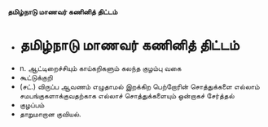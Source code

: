 **தமிழ்நாடு மாணவர் கணினித் திட்டம்**
- # தமிழ்நாடு மாணவர் கணினித் திட்டம்
- n. ஆட்டிறைச்சியும் காய்கறிகளும் கலந்த குழம்பு வகை
- கூட்டுக்குறி
- (சட்.) விருப்ப ஆவணம் எழுதாமல் இறக்கிற பெற்றோரின் சொத்துக்களை எல்லாம் சமபங்குகளாக்குவதற்காக எல்லாச் சொத்துக்களையும் ஒன்றாகச் சேர்த்தல்
- குழப்பம்
- தாறுமாறான குவியல்.


